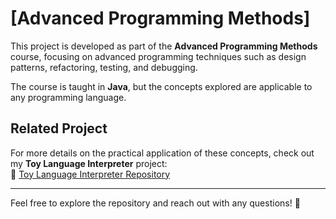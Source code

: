 # [Advanced Programming Methods]

This project is developed as part of the **Advanced Programming Methods** course, focusing on advanced programming techniques such as design patterns, refactoring, testing, and debugging.

The course is taught in **Java**, but the concepts explored are applicable to any programming language.

## Related Project

For more details on the practical application of these concepts, check out my **Toy Language Interpreter** project:  
🔗 [Toy Language Interpreter Repository](https://github.com/maraielciu1/toy-language-interpreter)

---

Feel free to explore the repository and reach out with any questions! 🚀